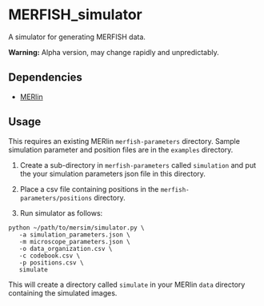 # MERFISH_simulator

A simulator for generating MERFISH data.

**Warning:** Alpha version, may change rapidly and unpredictably.

## Dependencies

* [MERlin](https://github.com/ZhuangLab/MERlin)

## Usage

This requires an existing MERlin `merfish-parameters` directory. Sample simulation parameter and position files are in the `examples` directory.

1. Create a sub-directory in `merfish-parameters` called `simulation`
and put the your simulation parameters json file in this directory.

2. Place a csv file containing positions in the `merfish-parameters/positions` directory.

3. Run simulator as follows:
```
python ~/path/to/mersim/simulator.py \
   -a simulation_parameters.json \
   -m microscope_parameters.json \
   -o data_organization.csv \
   -c codebook.csv \
   -p positions.csv \
   simulate
```

This will create a directory called `simulate` in your MERlin `data` directory containing the simulated images.
